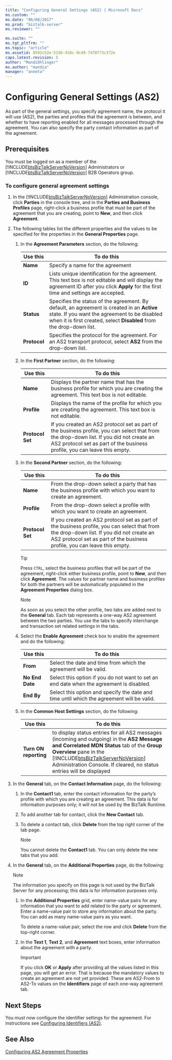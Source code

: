 ```yaml
---
title: "Configuring General Settings (AS2) | Microsoft Docs"
ms.custom: ""
ms.date: "06/08/2017"
ms.prod: "biztalk-server"
ms.reviewer: ""

ms.suite: ""
ms.tgt_pltfrm: ""
ms.topic: "article"
ms.assetid: 8592c52e-5156-418c-9c49-7478f73c372e
caps.latest.revision: 5
author: "MandiOhlinger"
ms.author: "mandia"
manager: "anneta"
---
```

# Configuring General Settings (AS2)
As part of the general settings, you specify agreement name, the protocol it will use (AS2), the parties and profiles that the agreement is between, and whether to have reporting enabled for all messages processed through the agreement. You can also specify the party contact information as part of the agreement.  

## Prerequisites  
 You must be logged on as a member of the [!INCLUDE[btsBizTalkServerNoVersion](../includes/btsbiztalkservernoversion-md.md)] Administrators or [!INCLUDE[btsBizTalkServerNoVersion](../includes/btsbiztalkservernoversion-md.md)] B2B Operators group.  

### To configure general agreement settings  

1. In the [!INCLUDE[btsBizTalkServerNoVersion](../includes/btsbiztalkservernoversion-md.md)] Administration console, click **Parties** in the console tree, and in the **Parties and Business Profiles** page, right-click a business profile that must be part of the agreement that you are creating, point to **New**, and then click **Agreement**.  

2. The following tables list the different properties and the values to be specified for the properties in the **General Properties** page.  

   1. In the **Agreement Parameters** section, do the following:  


      |   Use this   |                                                                                                     To do this                                                                                                     |
      |--------------|--------------------------------------------------------------------------------------------------------------------------------------------------------------------------------------------------------------------|
      |   **Name**   |                                                                                          Specify a name for the agreement                                                                                          |
      |    **ID**    |               Lists unique identification for the agreement. This text box is not editable and will display the agreement ID after you click **Apply** for the first time and settings are accepted.               |
      |  **Status**  | Specifies the status of the agreement. By default, an agreement is created in an **Active** state. If you want the agreement to be disabled when it is first created, select **Disabled** from the drop-down list. |
      | **Protocol** |                                                  Specifies the protocol for the agreement. For an AS2 transport protocol, select **AS2** from the drop-down list.                                                  |


   2. In the **First Partner** section, do the following:  


      |     Use this     |                                                                                                      To do this                                                                                                       |
      |------------------|-----------------------------------------------------------------------------------------------------------------------------------------------------------------------------------------------------------------------|
      |     **Name**     |                                           Displays the partner name that has the business profile for which you are creating the agreement. This text box is not editable.                                            |
      |   **Profile**    |                                                       Displays the name of the profile for which you are creating the agreement. This text box is not editable.                                                       |
      | **Protocol Set** | If you created an AS2 protocol set as part of the business profile, you can select that from the drop-down list. If you did not create an AS2 protocol set as part of the business profile, you can leave this empty. |


   3. In the **Second Partner** section, do the following:  

      |Use this|To do this|  
      |--------------|----------------|  
      |**Name**|From the drop-down select a party that has the business profile with which you want to create an agreement.|  
      |**Profile**|From the drop-down select a profile with which you want to create an agreement.|  
      |**Protocol Set**|If you created an AS2 protocol set as part of the business profile, you can select that from the drop-down list. If you did not create an AS2 protocol set as part of the business profile, you can leave this empty.|  

      > [!TIP]
      >  Press `CTRL`, select the business profiles that will be part of the agreement, right-click either business profile, point to **New**, and then click **Agreement**. The values for partner name and business profiles for both the partners will be automatically populated in the **Agreement Properties** dialog box.  

      > [!NOTE]
      >  As soon as you select the other profile, two tabs are added next to the **General** tab. Each tab represents a one-way AS2 agreement between the two parties. You use the tabs to specify interchange and transaction set related settings in the tabs.  

   4. Select the **Enable Agreement** check box to enable the agreement and do the following:  


      |    Use this     |                                        To do this                                         |
      |-----------------|-------------------------------------------------------------------------------------------|
      |    **From**     |             Select the date and time from which the agreement will be valid.              |
      | **No End Date** | Select this option if you do not want to set an end date when the agreement is disabled.  |
      |   **End By**    | Select this option and specify the date and time until which the agreement will be valid. |


   5. In the **Common Host Settings** section, do the following:  


      |       Use this        |                                                                                                                                                          To do this                                                                                                                                                          |
      |-----------------------|------------------------------------------------------------------------------------------------------------------------------------------------------------------------------------------------------------------------------------------------------------------------------------------------------------------------------|
      | **Turn ON reporting** | to display status entries for all AS2 messages (incoming and outgoing) in the **AS2 Message and Correlated MDN Status** tab of the **Group Overview** pane in the [!INCLUDE[btsBizTalkServerNoVersion](../includes/btsbiztalkservernoversion-md.md)] Administration Console. If cleared, no status entries will be displayed |


3. In the **General** tab, on the **Contact Information** page, do the following:  

   1.  In the **Contact1** tab, enter the contact information for the party’s profile with which you are creating an agreement. This data is for information purposes only; it will not be used by the BizTalk Runtime.  

   2.  To add another tab for contact, click the **New Contact** tab.  

   3.  To delete a contact tab, click **Delete** from the top right corner of the tab page.  

       > [!NOTE]
       >  You cannot delete the **Contact1** tab. You can only delete the new tabs that you add.  

4. In the **General** tab, on the **Additional Properties** page, do the following:  

   > [!NOTE]
   >  The information you specify on this page is not used by the BizTalk Server for any processing; this data is for information purposes only.  

   1.  In the **Additional Properties** grid, enter name-value pairs for any information that you want to add related to the party or agreement.  Enter a name-value pair to store any information about the party. You can add as many name-value pairs as you want.  

        To delete a name-value pair, select the row and click **Delete** from the top-right corner.  

   2.  In the **Text 1**, **Text 2**, and **Agreement** text boxes, enter information about the agreement with a party.  

       > [!IMPORTANT]
       >  If you click **OK** or **Apply** after providing all the values listed in this page, you will get an error. That is because the mandatory values to create an agreement are not yet provided. These are AS2-From to AS2-To values on the **Identifiers** page of each one-way agreement tab.  

## Next Steps  
 You must now configure the identifier settings for the agreement. For instructions see [Configuring Identifiers (AS2)](../core/configuring-identifiers-as2.md).  

## See Also  
 [Configuring AS2 Agreement Properties](../core/configuring-as2-agreement-properties.md)